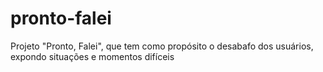 # pronto-falei
Projeto "Pronto, Falei", que tem como propósito o desabafo dos usuários, expondo situações e momentos difíceis
